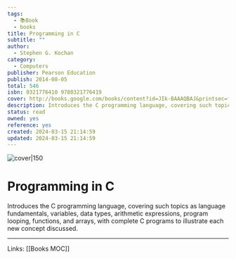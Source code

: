 ```yaml
---
tags:
  - 📚Book
  - books
title: Programming in C
subtitle: ""
author:
  - Stephen G. Kochan
category:
  - Computers
publisher: Pearson Education
publish: 2014-08-05
total: 546
isbn: 0321776410 9780321776419
cover: http://books.google.com/books/content?id=JIk-BAAAQBAJ&printsec=frontcover&img=1&zoom=1&edge=curl&source=gbs_api
description: Introduces the C programming language, covering such topics as language fundamentals, variables, data types, arithmetic expressions, program looping, functions, and arrays, with complete C programs to illustrate each new concept discussed.
status: read
owned: yes
reference: yes
created: 2024-03-15 21:14:59
updated: 2024-03-15 21:14:59
---
```

![cover|150](http://books.google.com/books/content?id=JIk-BAAAQBAJ&printsec=frontcover&img=1&zoom=1&edge=curl&source=gbs_api)
# Programming in C
Introduces the C programming language, covering such topics as language fundamentals, variables, data types, arithmetic expressions, program looping, functions, and arrays, with complete C programs to illustrate each new concept discussed.

---
Links: [[Books MOC]]